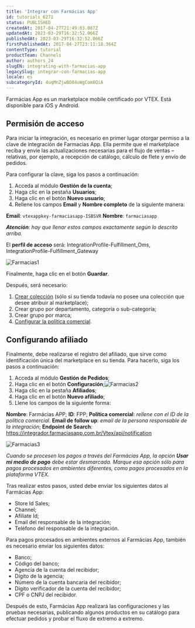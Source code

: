 ```yaml
---
title: 'Integrar con Farmácias App'
id: tutorials_6271
status: PUBLISHED
createdAt: 2017-04-27T21:49:03.087Z
updatedAt: 2023-03-29T16:32:52.066Z
publishedAt: 2023-03-29T16:32:52.066Z
firstPublishedAt: 2017-04-27T23:11:18.364Z
contentType: tutorial
productTeam: Channels
author: authors_24
slugEN: integrating-with-farmacias-app
legacySlug: integrar-con-farmacias-app
locale: es
subcategoryId: 4uqMnZjwBO04uWgCom8QiA
---
```


Farmácias App es un marketplace mobile certificado por VTEX. Está disponible para iOS y Android.

## Permisión de acceso

Para iniciar la integración, es necesario en primer lugar otorgar permiso a la clave de integración de Farmacias App. Ella permite que el marketplace reciba y envíe las actualizaciones necesarias para el flujo de ventas &#8211; relativas, por ejemplo, a recepción de catálogo, cálculo de flete y envío de pedidos.

Para configurar la clave, siga los pasos a continuación:

1. Acceda al módulo **Gestión de la cuenta**;
2. Haga clic en la pestaña **Usuarios**;
3. Haga clic en el botón **Nuevo usuario**;
4. Rellene los campos **Email** y **Nombre completo** de la siguiente manera:

**Email**: `vtexappkey-farmaciasapp-ISBSVR`
**Nombre**: `farmaciasapp`

_**Atención**: hay que llenar estos campos exactamente según lo descrito arriba._

El **perfil de acceso** será: IntegrationProfile-Fulfillment_Oms, IntegrationProfile-Fulfillment_Gateway

![Farmacias1](https://images.contentful.com/alneenqid6w5/2rkEOHXVIEk4q8WiOWCsSs/46449655d8c76e01903a29ec6ed5492d/Farmacias1.png)

Finalmente, haga clic en el botón **Guardar**.

Después, será necesario:

1. [Crear colección](http://help.vtex.com/es/tutorial/criando-colecao-de-produtos/) (sólo si su tienda todavía no posee una colección que desee atribuir al marketplace);
2. Crear grupo por departamento, categoría o sub-categoría;
3. Crear grupo por marca;
4. [Configurar la política comercial](http://help.vtex.com/es/tutorial/politica-comercial-para-marketplace/).

## Configurando afiliado

Finalmente, debe realizarse el registro del afiliado, que sirve como identificación única del marketplace en su tienda. Para hacerlo, siga los pasos a continuación:

1. Acceda al módulo **Gestión de Pedidos**;
2. Haga clic en el botón **Configuración**;![Farmacias2](https://images.contentful.com/alneenqid6w5/7Mekt0KzpmaS4M4uoEu2kC/d0b13138a044072b6ba2c7c89808eacc/Farmacias2.png)
3. Haga clic en la pestaña **Afiliados**;
4. Haga clic en el botón **Nuevo afiliado**;
5. Llene los campos de la siguiente forma:

**Nombre**: Farmácias APP;
**ID**: FPP;
**Política comercial**: _rellene con el ID de la política comercial_.
**Email de follow up**: _email de la persona responsable de la integración_;
**Endpoint de Search**: https://integrador.farmaciasapp.com.br/Vtex/api/notification

![Farmacias3](https://images.contentful.com/alneenqid6w5/6pnQjxLuhO8cUogU6oYoig/953a840b59416974f9a3baeff39d47cd/Farmacias3.png)

_Cuando se procesen los pagos a través del Farmácias App, la opción **Usar mi medio de pago** debe estar desmarcada. Marque esa opción sólo para pagos procesados en ambientes diferentes, como pagos procesados en la plataforma VTEX._

Tras realizar estos pasos, usted debe enviar los siguientes datos al Farmácias App:

- Store Id Sales;
- Channel;
- Afiliate Id;
- Email del responsable de la integración;
- Teléfono del responsable de la integración.

Para pagos procesados en ambientes externos al Farmácias App, también es necesario enviar los siguientes datos:

- Banco;
- Código del banco;
- Agencia de la cuenta del recibidor;
- Dígito de la agencia;
- Número de la cuenta bancaria del recibidor;
- Dígito verificador de la cuenta del recibidor;
- CPF o CNPJ del recibidor.

Después de esto, Farmácias App realizará las configuraciones y las pruebas necesarias, publicando algunos productos en su catálogo para efectuar pedidos y probar el fluxo de extremo a extremo.

